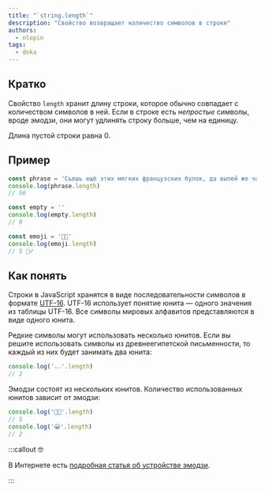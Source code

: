 ```yaml
---
title: "`string.length`"
description: "Свойство возвращает количество символов в строке"
authors:
  - nlopin
tags:
  - doka
---
```


## Кратко

Свойство `length` хранит длину строки, которое обычно совпадает с количеством символов в ней. Если в строке есть _непростые_ символы, вроде эмодзи, они могут удлинять строку больше, чем на единицу.

Длина пустой строки равна 0.

## Пример

```js
const phrase = 'Съешь ещё этих мягких французских булок, да выпей же чаю'
console.log(phrase.length)
// 56

const empty = ''
console.log(empty.length)
// 0

const emoji = '👩‍💻'
console.log(emoji.length)
// 5 🤷‍♂️
```

## Как понять

Строки в JavaScript хранятся в виде последовательности символов в формате [UTF-16](https://en.wikipedia.org/wiki/UTF-16). UTF-16 использует понятие юнита — одного значения из таблицы UTF-16. Все символы мировых алфавитов представляются в виде одного юнита.

Редкие символы могут использовать несколько юнитов. Если вы решите использовать символы из древнеегипетской письменности, то каждый из них будет занимать два юнита:

```js
console.log('𓀿'.length)
// 2
```

Эмодзи состоят из нескольких юнитов. Количество использованных юнитов зависит от эмодзи:

```js
console.log('👩‍💻'.length)
// 5
console.log('😀'.length)
// 2
```

:::callout 🤓

В Интернете есть [подробная статья об устройстве эмодзи](https://habr.com/ru/company/itelma/blog/549366/).

:::
